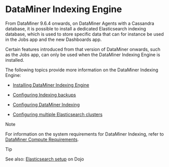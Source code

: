 # DataMiner Indexing Engine

From DataMiner 9.6.4 onwards, on DataMiner Agents with a Cassandra database, it is possible to install a dedicated Elasticsearch indexing database, which is used to store specific data that can for instance be used in the Jobs app and the new Dashboards app.

Certain features introduced from that version of DataMiner onwards, such as the Jobs app, can only be used when the DataMiner Indexing Engine is installed.

The following topics provide more information on the DataMiner Indexing Engine:

- [Installing DataMiner Indexing Engine](Installing_DataMiner_Indexing_Engine.md)

- [Configuring Indexing backups](Configuring_Indexing_backups.md)

- [Configuring DataMiner Indexing](Configuring_DataMiner_Indexing.md)

- [Configuring multiple Elasticsearch clusters](Configuring_multiple_Elasticsearch_clusters.md)



> [!NOTE]
> For information on the system requirements for DataMiner Indexing, refer to [DataMiner Compute Requirements](https://community.dataminer.services/dataminer-compute-requirements/).

> [!TIP]
> See also:
> [Elasticsearch setup](https://community.dataminer.services/elasticsearch-setup/) on Dojo
